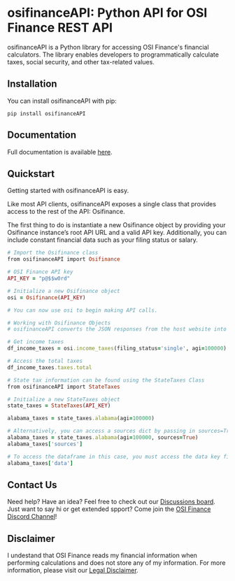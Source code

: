 # osifinanceAPI: Python API for OSI Finance REST API
osifinanceAPI is a Python library for accessing OSI Finance's financial calculators. The library enables developers to programmatically calculate taxes, social security, and other tax-related values.

## Installation
You can install osifinanceAPI with pip:

```
pip install osifinanceAPI
```

## Documentation
Full documentation is available [here](https://osifinance.com/static/docs/osifinanceAPI.html).

## Quickstart
Getting started with osifinanceAPI is easy.

Like most API clients, osifinanceAPI exposes a single class that provides access to the rest of the API: Osifinance.

The first thing to do is instantiate a new Osifinance object by providing your Osifinance instance’s root API URL and a valid API key. Additionally, you can include constant financial data such as your filing status or salary.

```ruby
# Import the Osifinance class
from osifinanceAPI import Osifinance

# OSI Finance API key
API_KEY = "p@$$w0rd"

# Initialize a new Osifinance object
osi = Osifinance(API_KEY)

# You can now use osi to begin making API calls.

# Working with Osifinance Objects
# osifinanceAPI converts the JSON responses from the host website into Pandas dataframes

# Get income taxes
df_income_taxes = osi.income_taxes(filing_status='single', agi=100000)

# Access the total taxes
df_income_taxes.taxes.total

# State tax information can be found using the StateTaxes Class
from osifinanceAPI import StateTaxes

# Initialize a new StateTaxes object
state_taxes = StateTaxes(API_KEY)

alabama_taxes = state_taxes.alabama(agi=100000)

# Alternatively, you can access a sources dict by passing in sources=True
alabama_taxes = state_taxes.alabama(agi=100000, sources=True)
alabama_taxes['sources']

# To access the dataframe in this case, you must access the data key first
alabama_taxes['data'] 
```

## Contact Us
Need help? Have an idea? Feel free to check out our [Discussions board](https://osifinance.canny.io). Just want to say hi or get extended spport? Come join the [OSI Finance Discord Channel](https://discord.gg/HfmxDqBVjP)!

## Disclaimer
I undestand that OSI Finance reads my financial information when performing calculations and does not store any of my information. For more information, please visit our [Legal Disclaimer](https://osifinance.com/static/legal_disclaimer.html).
